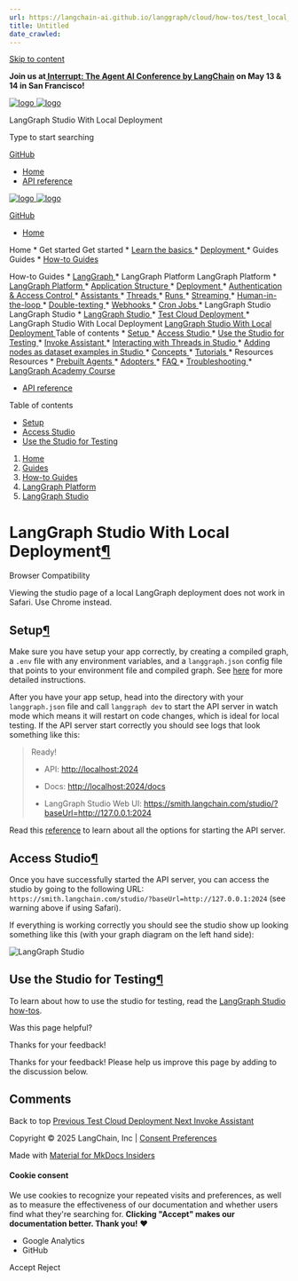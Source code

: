 ```yaml
---
url: https://langchain-ai.github.io/langgraph/cloud/how-tos/test_local_deployment/
title: Untitled
date_crawled: 
---
```


[ Skip to content ](https://langchain-ai.github.io/langgraph/cloud/how-tos/test_local_deployment/#langgraph-studio-with-local-deployment)

**Join us at[ Interrupt: The Agent AI Conference by LangChain](https://interrupt.langchain.com/) on May 13 & 14 in San Francisco!**

[ ![logo](https://langchain-ai.github.io/langgraph/static/wordmark_dark.svg) ![logo](https://langchain-ai.github.io/langgraph/static/wordmark_light.svg) ](https://langchain-ai.github.io/langgraph/)

LangGraph Studio With Local Deployment 

[ ](https://langchain-ai.github.io/langgraph/cloud/how-tos/test_local_deployment/?q= "Share")

Type to start searching

[ GitHub  ](https://github.com/langchain-ai/langgraph "Go to repository")

  * [ Home ](https://langchain-ai.github.io/langgraph/)
  * [ API reference ](https://langchain-ai.github.io/langgraph/reference/graphs/)



[ ![logo](https://langchain-ai.github.io/langgraph/static/wordmark_dark.svg) ![logo](https://langchain-ai.github.io/langgraph/static/wordmark_light.svg) ](https://langchain-ai.github.io/langgraph/)

[ GitHub  ](https://github.com/langchain-ai/langgraph "Go to repository")

  * [ Home  ](https://langchain-ai.github.io/langgraph/)

Home 
    * Get started  Get started 
      * [ Learn the basics  ](https://langchain-ai.github.io/langgraph/tutorials/introduction/)
      * [ Deployment  ](https://langchain-ai.github.io/langgraph/tutorials/deployment/)
    * Guides  Guides 
      * [ How-to Guides  ](https://langchain-ai.github.io/langgraph/how-tos/)

How-to Guides 
        * [ LangGraph  ](https://langchain-ai.github.io/langgraph/how-tos#langgraph)
        * LangGraph Platform  LangGraph Platform 
          * [ LangGraph Platform  ](https://langchain-ai.github.io/langgraph/how-tos#langgraph-platform)
          * [ Application Structure  ](https://langchain-ai.github.io/langgraph/how-tos#application-structure)
          * [ Deployment  ](https://langchain-ai.github.io/langgraph/how-tos#deployment)
          * [ Authentication & Access Control  ](https://langchain-ai.github.io/langgraph/how-tos#authentication-access-control)
          * [ Assistants  ](https://langchain-ai.github.io/langgraph/how-tos#assistants)
          * [ Threads  ](https://langchain-ai.github.io/langgraph/how-tos#threads)
          * [ Runs  ](https://langchain-ai.github.io/langgraph/how-tos#runs)
          * [ Streaming  ](https://langchain-ai.github.io/langgraph/how-tos#streaming_1)
          * [ Human-in-the-loop  ](https://langchain-ai.github.io/langgraph/how-tos#human-in-the-loop_1)
          * [ Double-texting  ](https://langchain-ai.github.io/langgraph/how-tos#double-texting)
          * [ Webhooks  ](https://langchain-ai.github.io/langgraph/cloud/how-tos/webhooks/)
          * [ Cron Jobs  ](https://langchain-ai.github.io/langgraph/cloud/how-tos/cron_jobs/)
          * LangGraph Studio  LangGraph Studio 
            * [ LangGraph Studio  ](https://langchain-ai.github.io/langgraph/how-tos#langgraph-studio)
            * [ Test Cloud Deployment  ](https://langchain-ai.github.io/langgraph/cloud/how-tos/test_deployment/)
            * LangGraph Studio With Local Deployment  [ LangGraph Studio With Local Deployment  ](https://langchain-ai.github.io/langgraph/cloud/how-tos/test_local_deployment/) Table of contents 
              * [ Setup  ](https://langchain-ai.github.io/langgraph/cloud/how-tos/test_local_deployment/#setup)
              * [ Access Studio  ](https://langchain-ai.github.io/langgraph/cloud/how-tos/test_local_deployment/#access-studio)
              * [ Use the Studio for Testing  ](https://langchain-ai.github.io/langgraph/cloud/how-tos/test_local_deployment/#use-the-studio-for-testing)
            * [ Invoke Assistant  ](https://langchain-ai.github.io/langgraph/cloud/how-tos/invoke_studio/)
            * [ Interacting with Threads in Studio  ](https://langchain-ai.github.io/langgraph/cloud/how-tos/threads_studio/)
            * [ Adding nodes as dataset examples in Studio  ](https://langchain-ai.github.io/langgraph/cloud/how-tos/datasets_studio/)
      * [ Concepts  ](https://langchain-ai.github.io/langgraph/concepts/)
      * [ Tutorials  ](https://langchain-ai.github.io/langgraph/tutorials/)
    * Resources  Resources 
      * [ Prebuilt Agents  ](https://langchain-ai.github.io/langgraph/prebuilt/)
      * [ Adopters  ](https://langchain-ai.github.io/langgraph/adopters/)
      * [ FAQ  ](https://langchain-ai.github.io/langgraph/concepts/faq/)
      * [ Troubleshooting  ](https://langchain-ai.github.io/langgraph/troubleshooting/errors/)
      * [ LangGraph Academy Course  ](https://academy.langchain.com/courses/intro-to-langgraph)
  * [ API reference  ](https://langchain-ai.github.io/langgraph/reference/graphs/)



Table of contents 

  * [ Setup  ](https://langchain-ai.github.io/langgraph/cloud/how-tos/test_local_deployment/#setup)
  * [ Access Studio  ](https://langchain-ai.github.io/langgraph/cloud/how-tos/test_local_deployment/#access-studio)
  * [ Use the Studio for Testing  ](https://langchain-ai.github.io/langgraph/cloud/how-tos/test_local_deployment/#use-the-studio-for-testing)



  1. [ Home  ](https://langchain-ai.github.io/langgraph/)
  2. [ Guides  ](https://langchain-ai.github.io/langgraph/how-tos/)
  3. [ How-to Guides  ](https://langchain-ai.github.io/langgraph/how-tos/)
  4. [ LangGraph Platform  ](https://langchain-ai.github.io/langgraph/how-tos#langgraph-platform)
  5. [ LangGraph Studio  ](https://langchain-ai.github.io/langgraph/how-tos#langgraph-studio)

[ ](https://github.com/langchain-ai/langgraph/edit/main/docs/docs/cloud/how-tos/test_local_deployment.md "Edit this page")

# LangGraph Studio With Local Deployment[¶](https://langchain-ai.github.io/langgraph/cloud/how-tos/test_local_deployment/#langgraph-studio-with-local-deployment "Permanent link")

Browser Compatibility

Viewing the studio page of a local LangGraph deployment does not work in Safari. Use Chrome instead.

## Setup[¶](https://langchain-ai.github.io/langgraph/cloud/how-tos/test_local_deployment/#setup "Permanent link")

Make sure you have setup your app correctly, by creating a compiled graph, a `.env` file with any environment variables, and a `langgraph.json` config file that points to your environment file and compiled graph. See [here](https://langchain-ai.github.io/langgraph/cloud/deployment/setup/) for more detailed instructions.

After you have your app setup, head into the directory with your `langgraph.json` file and call `langgraph dev` to start the API server in watch mode which means it will restart on code changes, which is ideal for local testing. If the API server start correctly you should see logs that look something like this:

> Ready!
> 
>   * API: [http://localhost:2024](http://localhost:2024/)
> 
>   * Docs: <http://localhost:2024/docs>
> 
>   * LangGraph Studio Web UI: <https://smith.langchain.com/studio/?baseUrl=http://127.0.0.1:2024>
> 
> 


Read this [reference](https://langchain-ai.github.io/langgraph/cloud/reference/cli/#up) to learn about all the options for starting the API server.

## Access Studio[¶](https://langchain-ai.github.io/langgraph/cloud/how-tos/test_local_deployment/#access-studio "Permanent link")

Once you have successfully started the API server, you can access the studio by going to the following URL: `https://smith.langchain.com/studio/?baseUrl=http://127.0.0.1:2024` (see warning above if using Safari).

If everything is working correctly you should see the studio show up looking something like this (with your graph diagram on the left hand side):

![LangGraph Studio](https://langchain-ai.github.io/langgraph/cloud/how-tos/img/studio_screenshot.png)

## Use the Studio for Testing[¶](https://langchain-ai.github.io/langgraph/cloud/how-tos/test_local_deployment/#use-the-studio-for-testing "Permanent link")

To learn about how to use the studio for testing, read the [LangGraph Studio how-tos](https://langchain-ai.github.io/langgraph/cloud/how-tos/#langgraph-studio).

Was this page helpful? 

Thanks for your feedback! 

Thanks for your feedback! Please help us improve this page by adding to the discussion below. 

## Comments

Back to top  [ Previous  Test Cloud Deployment  ](https://langchain-ai.github.io/langgraph/cloud/how-tos/test_deployment/) [ Next  Invoke Assistant  ](https://langchain-ai.github.io/langgraph/cloud/how-tos/invoke_studio/)

Copyright © 2025 LangChain, Inc | [Consent Preferences](https://langchain-ai.github.io/langgraph/cloud/how-tos/test_local_deployment/#__consent)

Made with [ Material for MkDocs Insiders ](https://squidfunk.github.io/mkdocs-material/)

[ ](https://langchain-ai.github.io/langgraphjs/ "langchain-ai.github.io") [ ](https://github.com/langchain-ai/langgraph "github.com") [ ](https://twitter.com/LangChainAI "twitter.com")

#### Cookie consent

We use cookies to recognize your repeated visits and preferences, as well as to measure the effectiveness of our documentation and whether users find what they're searching for. **Clicking "Accept" makes our documentation better. Thank you!** ❤️

  * Google Analytics 
  * GitHub 



Accept Reject
